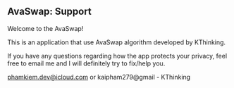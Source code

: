 ## AvaSwap: Support

Welcome to the AvaSwap!

This is an application that use AvaSwap algorithm developed by KThinking.

If you have any questions regarding how the app protects your privacy, feel free to email me and I will definitely try to fix/help you.

phamkiem.dev@icloud.com or kaipham279@gmail - KThinking
